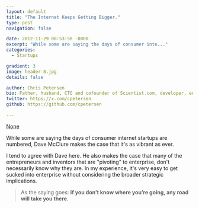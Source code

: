 ```yaml
---
layout: default
title: "The Internet Keeps Getting Bigger."
type: post
navigation: false

date: 2012-11-29 08:53:58 -0800
excerpt: "While some are saying the days of consumer inte..."
categories:
  - Startups

gradient: 3
image: header-8.jpg
details: false

author: Chris Petersen
bio: Father, husband, CTO and cofounder of Scientist.com, developer, entrepreneur and technologist.
twitter: https://x.com/cpetersen
github: https://github.com/cpetersen

---
```


<script async src="https://static.medium.com/embed.js"></script><a class="m-story" data-collapsed="true" href="https://500hats.com/what-hasnt-changed?gi=84acf92acee1">None</a>

While some are saying the days of consumer internet startups are numbered, Dave McClure makes the case that it's as vibrant as ever.

I tend to agree with Dave here. He also makes the case that many of the entrepreneurs and inventors that are "pivoting" to enterprise, don't necessarily know why they are. In my experience, it's very easy to get sucked into enterprise without considering the broader strategic implications.

 > As the saying goes: __if you don’t know where you’re going, any road will take you there__.

